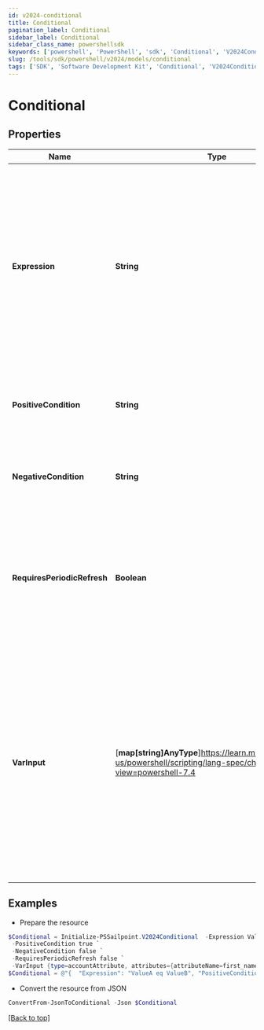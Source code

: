 ```yaml
---
id: v2024-conditional
title: Conditional
pagination_label: Conditional
sidebar_label: Conditional
sidebar_class_name: powershellsdk
keywords: ['powershell', 'PowerShell', 'sdk', 'Conditional', 'V2024Conditional'] 
slug: /tools/sdk/powershell/v2024/models/conditional
tags: ['SDK', 'Software Development Kit', 'Conditional', 'V2024Conditional']
---
```



# Conditional

## Properties

Name | Type | Description | Notes
------------ | ------------- | ------------- | -------------
**Expression** | **String** | A comparison statement that follows the structure of `ValueA eq ValueB` where `ValueA` and `ValueB` are static strings or outputs of other transforms.   The `eq` operator is the only valid comparison | [required]
**PositiveCondition** | **String** | The output of the transform if the expression evalutes to true | [required]
**NegativeCondition** | **String** | The output of the transform if the expression evalutes to false | [required]
**RequiresPeriodicRefresh** | **Boolean** | A value that indicates whether the transform logic should be re-evaluated every evening as part of the identity refresh process | [optional] [default to $false]
**VarInput** | [**map[string]AnyType**]https://learn.microsoft.com/en-us/powershell/scripting/lang-spec/chapter-04?view=powershell-7.4 | This is an optional attribute that can explicitly define the input data which will be fed into the transform logic. If input is not provided, the transform will take its input from the source and attribute combination configured via the UI. | [optional] 

## Examples

- Prepare the resource
```powershell
$Conditional = Initialize-PSSailpoint.V2024Conditional  -Expression ValueA eq ValueB `
 -PositiveCondition true `
 -NegativeCondition false `
 -RequiresPeriodicRefresh false `
 -VarInput {type=accountAttribute, attributes={attributeName=first_name, sourceName=Source}}
$Conditional = @"{  "Expression": "ValueA eq ValueB", "PositiveCondition": "true", "NegativeCondition": "false", "RequiresPeriodicRefresh": false, "VarInput": {"type": "accountAttribute", "attributes":{"attributeName": "first_name", "sourceName": "Source}}" }}}"@
```

- Convert the resource from JSON
```powershell
ConvertFrom-JsonToConditional -Json $Conditional
```


[[Back to top]](#) 

